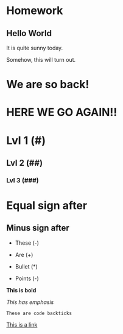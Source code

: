 # Homework
## Hello World
It is quite sunny today.

Somehow, this will turn out.

# We are so back!
# HERE WE GO AGAIN!!

# Lvl 1 (#)
## Lvl 2 (##)
### Lvl 3 (###)

Equal sign after
=

Minus sign after
-

- These (-)
+ Are (+)
* Bullet (*)
- Points (-)

**This is bold**

*This has emphasis*

`These are code backticks`

[This is a link](https://github.com/iankorf/MCB185-legacy/tree/main/unit0_tools_of_the_trade)


